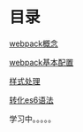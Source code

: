 # 目录

[webpack概念](shen-me-shi-webpack-wei-shen-me-shi-yong-ta.md)

[webpack基本配置](ji-ben-pei-zhi.md)

[样式处理](yang-shi-chu-li.md)

[转化es6语法](zhuan-hua-es6-yu-fa.md)

学习中。。。。。

